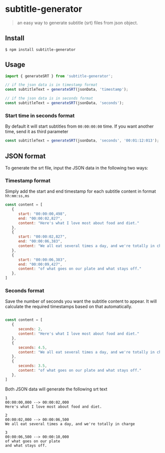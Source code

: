 # subtitle-generator

> an easy way to generate subtitle (srt) files from json object.

## Install

```
$ npm install subtitle-generator
```


## Usage

```js
import { generateSRT } from 'subtitle-generator';

// if the json data is in timestamp format
const subtitleText = generateSRT(jsonData, 'timestamp');

// if the json data is in seconds format
const subtitleText = generateSRT(jsonData, 'seconds');
```

### Start time in seconds format

By default it will start subtitles from `00:00:00:00` time.
If you want another time, send it as third parameter
```js
const subtitleText = generateSRT(jsonData, 'seconds', '00:01:12:013');
```




## JSON format

To generate the srt file, input the JSON data in the following two ways:

### Timestamp format
Simply add the start and end timestamp for each subtitle content in format `hh:mm:ss,ms`

```js
const content = [
   {
      start: "00:00:00,498",
      end: "00:00:02,827",
      content: "Here's what I love most about food and diet."
   },
   {
      start: "00:00:02,827",
      end: "00:00:06,383",
      content: "We all eat several times a day, and we're totally in charge"
   },
   {
      start: "00:00:06,383",
      end: "00:00:09,427",
      content: "of what goes on our plate and what stays off."
   },
]
```
### Seconds format
Save the number of seconds you want the subtitle content to appear. It will calculate the required timestamps based on that automatically.

```js

const content = [
   {
      seconds: 2, 
      content: "Here's what I love most about food and diet."
   },
   {
      seconds: 4.5,
      content: "We all eat several times a day, and we're totally in charge"
   },
   {
      seconds: 3.5,
      content: "of what goes on our plate and what stays off."
   },
]
```

Both JSON data will generate the following srt text

```
1
00:00:00,000 --> 00:00:02,000
Here's what I love most about food and diet.

2
00:00:02,000 --> 00:00:06,500
We all eat several times a day, and we're totally in charge

3
00:00:06,500 --> 00:00:10,000
of what goes on our plate
and what stays off.
```
